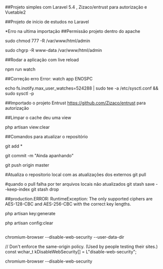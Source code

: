 ##Projeto simples com Laravel 5.4 , Zizaco/entrust para autorização e Vuetable2

##Projeto de início de estudos no Laravel

*Erro na ultima importação
##Permissão projeto dentro do apache

sudo chmod 777 -R /var/www/html/admin

sudo chgrp -R www-data /var/www/html/admin

##Rodar a aplicação com live reload

npm run watch

##Correção erro Error: watch app ENOSPC

echo fs.inotify.max_user_watches=524288 | sudo tee -a /etc/sysctl.conf && sudo sysctl -p

##Importado o projeto Entrust https://github.com/Zizaco/entrust para autorização

##Limpar o cache deu uma view

php artisan view:clear


##Comandos para atualizar o repositório

git add *

git commit -m "Ainda apanhando"

git push origin master

#Atualiza o repositorio local com as atualizações dos externos
git pull

#quando o pull falha por ter arquivos locais não atualizados
git stash save --keep-index
git stash drop


##production.ERROR: RuntimeException: The only supported ciphers are AES-128-CBC and AES-256-CBC with the  correct key lengths.

php artisan key:generate

php artisan config:clear

##
chromium-browser --disable-web-security --user-data-dir

// Don't enforce the same-origin policy. (Used by people testing their sites.)
const wchar_t kDisableWebSecurity[] = L"disable-web-security";

chromium-browser --disable-web-security
